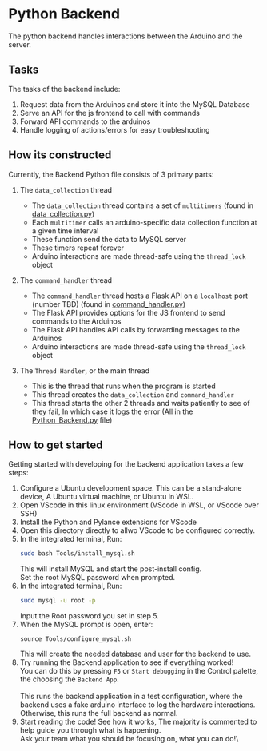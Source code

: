 # Python Backend

The python backend handles interactions between the Arduino and the server.

## Tasks
The tasks of the backend include:
1. Request data from the Arduinos and store it into the MySQL Database
2. Serve an API for the js frontend to call with commands
3. Forward API commands to the arduinos
4. Handle logging of actions/errors for easy troubleshooting

## How its constructed
Currently, the Backend Python file consists of 3 primary parts:
1. The `data_collection` thread
   - The `data_collection` thread contains a set of `multitimers` (found in [data_collection.py](data_collection.py))
   - Each `multitimer` calls an arduino-specific data collection function at a given time interval
   - These function send the data to MySQL server
   - These timers repeat forever
   - Arduino interactions are made thread-safe using the `thread_lock` object

2. The `command_handler` thread
    - The `command_handler` thread hosts a Flask API on a `localhost` port (number TBD) (found in [command_handler.py](./command_handler.py))
    - The Flask API provides options for the JS frontend to send commands to the Arduinos
    - The Flask API handles API calls by forwarding messages to the Arduinos
    - Arduino interactions are made thread-safe using the `thread_lock` object

3. The `Thread Handler`, or the main thread
    - This is the thread that runs when the program is started
    - This thread creates the `data_collection` and `command_handler`
    - This thread starts the other 2 threads and waits patiently to see of they fail, In which case it logs the error (All in the [Python_Backend.py](./Python_Backend.py) file)

## How to get started
Getting started with developing for the backend application takes a few steps:
1. Configure a Ubuntu development space. This can be a stand-alone device, A Ubuntu virtual machine, or Ubuntu in WSL.
2. Open VScode in this linux environment (VScode in WSL, or VScode over SSH)
3. Install the Python and Pylance extensions for VScode
4. Open this directory directly to allwo VScode to be configured correctly.
5. In the integrated terminal, Run:
    ```bash
    sudo bash Tools/install_mysql.sh
    ```
   This will install MySQL and start the post-install config.\
   Set the root MySQL password when prompted.
6. In the integrated terminal, Run:
    ```bash
    sudo mysql -u root -p
    ```
   Input the Root password you set in step 5.
7. When the MySQL prompt is open, enter:
    ```mysql
    source Tools/configure_mysql.sh
    ```
    This will create the needed database and user for the backend to use.
8. Try running the Backend application to see if everything worked!\
    You can do this by pressing `F5` or `Start debugging` in the Control palette, the choosing the `Backend App`.\
    \
    This runs the backend application in a test configuration, where the backend uses a fake arduino interface to log the hardware interactions. Otherwise, this runs the full backend as normal.
9. Start reading the code! See how it works, The majority is commented to help guide you through what is happening.\
    Ask your team what you should be focusing on, what you can do!\